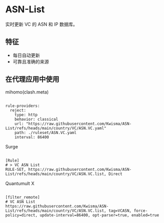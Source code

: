 
# ASN-List

实时更新 VC 的 ASN 和 IP 数据库。

## 特征

- 每日自动更新
- 可靠且准确的来源

## 在代理应用中使用

mihomo(clash.meta)

<pre><code class="language-javascript">
rule-providers:
  reject:
    type: http
    behavior: classical
    url: "https://raw.githubusercontent.com/Kwisma/ASN-List/refs/heads/main/country/VC/ASN.VC.yaml"
    path: ./ruleset/ASN.VC.yaml
    interval: 86400
</code></pre>

Surge

<pre><code class="language-javascript">
[Rule]
# > VC ASN List
RULE-SET, https://raw.githubusercontent.com/Kwisma/ASN-List/refs/heads/main/country/VC/ASN.VC.list, Direct
</code></pre>

Quantumult X

<pre><code class="language-javascript">
[filter_remote]
# VC ASN List
https://raw.githubusercontent.com/Kwisma/ASN-List/refs/heads/main/country/VC/ASN.VC.list, tag=VCASN, force-policy=direct, update-interval=86400, opt-parser=true, enabled=true
</code></pre>
